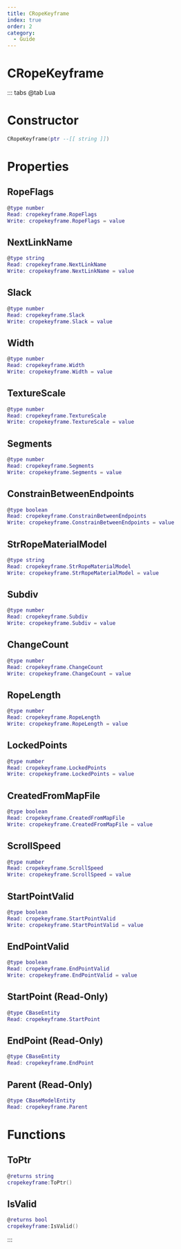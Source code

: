 ```yaml
---
title: CRopeKeyframe
index: true
order: 2
category:
  - Guide
---
```


# CRopeKeyframe

::: tabs
@tab Lua
# Constructor
```lua
CRopeKeyframe(ptr --[[ string ]])
```
# Properties
## RopeFlags 
```lua
@type number
Read: cropekeyframe.RopeFlags
Write: cropekeyframe.RopeFlags = value
```
## NextLinkName 
```lua
@type string
Read: cropekeyframe.NextLinkName
Write: cropekeyframe.NextLinkName = value
```
## Slack 
```lua
@type number
Read: cropekeyframe.Slack
Write: cropekeyframe.Slack = value
```
## Width 
```lua
@type number
Read: cropekeyframe.Width
Write: cropekeyframe.Width = value
```
## TextureScale 
```lua
@type number
Read: cropekeyframe.TextureScale
Write: cropekeyframe.TextureScale = value
```
## Segments 
```lua
@type number
Read: cropekeyframe.Segments
Write: cropekeyframe.Segments = value
```
## ConstrainBetweenEndpoints 
```lua
@type boolean
Read: cropekeyframe.ConstrainBetweenEndpoints
Write: cropekeyframe.ConstrainBetweenEndpoints = value
```
## StrRopeMaterialModel 
```lua
@type string
Read: cropekeyframe.StrRopeMaterialModel
Write: cropekeyframe.StrRopeMaterialModel = value
```
## Subdiv 
```lua
@type number
Read: cropekeyframe.Subdiv
Write: cropekeyframe.Subdiv = value
```
## ChangeCount 
```lua
@type number
Read: cropekeyframe.ChangeCount
Write: cropekeyframe.ChangeCount = value
```
## RopeLength 
```lua
@type number
Read: cropekeyframe.RopeLength
Write: cropekeyframe.RopeLength = value
```
## LockedPoints 
```lua
@type number
Read: cropekeyframe.LockedPoints
Write: cropekeyframe.LockedPoints = value
```
## CreatedFromMapFile 
```lua
@type boolean
Read: cropekeyframe.CreatedFromMapFile
Write: cropekeyframe.CreatedFromMapFile = value
```
## ScrollSpeed 
```lua
@type number
Read: cropekeyframe.ScrollSpeed
Write: cropekeyframe.ScrollSpeed = value
```
## StartPointValid 
```lua
@type boolean
Read: cropekeyframe.StartPointValid
Write: cropekeyframe.StartPointValid = value
```
## EndPointValid 
```lua
@type boolean
Read: cropekeyframe.EndPointValid
Write: cropekeyframe.EndPointValid = value
```
## StartPoint (Read-Only)
```lua
@type CBaseEntity
Read: cropekeyframe.StartPoint
```
## EndPoint (Read-Only)
```lua
@type CBaseEntity
Read: cropekeyframe.EndPoint
```
## Parent (Read-Only)
```lua
@type CBaseModelEntity
Read: cropekeyframe.Parent
```
# Functions
## ToPtr
```lua
@returns string
cropekeyframe:ToPtr()
```
## IsValid
```lua
@returns bool
cropekeyframe:IsValid()
```

:::